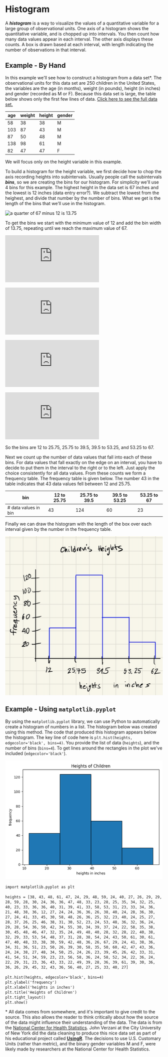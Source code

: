 # Histogram

A ***histogram*** is a way to visualize the values of a quantitative variable for a large group of observational units.  One axis of a histogram shows the quantitative variable, and is chopped up into intervals.  You then count how many data values appear in each interval.  The other axis displays these counts.  A box is drawn based at each interval, with length indicating the number of observations in that interval.  

## Example - By Hand
In this example we'll see how to construct a histogram from a data set*.  The observational units for this data set are 250 children in the United States, the variables are the age (in months), weight (in pounds), height (in inches) and gender (recorded as M or F). Because this data set is large, the table below shows only the first few lines of data.  [Click here to see the full data set.](../data/kid-weights-UsingR.csv)

| age | weight | height | gender |
|-----|--------|--------|--------|
| 58  | 38     | 38     | M      |
| 103 | 87     | 43     | M      |
| 87  | 50     | 48     | M      |
| 138 | 98     | 61     | M      |
| 82  | 47     | 47     | F      |

 We will focus only on the height variable in this example. 

 To build a histogram for the height variable, we first decide how to chop the axis recording heights into subintervals.  Usually people call the subintervals ***bins***, so we are creating the bins for our histogram.  For simplicity we'll use 4 bins for this example.  The highest height in the data set is 67 inches and the lowest is 12 inches (data entry error?).  We subtract the lowest from the heighest, and divide that number by the number of bins.  What we get is the length of the bins that we'll use in the histogram.
 
![a quarter of 67 minus 12 is 13.75](https://latex.codecogs.com/svg.latex?\tfrac{1}{4}(67-12)=13.75)

To get the bins we start with the minimum value of 12 and add the bin width of 13.75, repeating until we reach the maximum value of 67.

![twelve plus 13.75 is 25.75](https://latex.codecogs.com/svg.latex?12+13.75=25.75)

![25.75 plus 13.75 is 39.5](https://latex.codecogs.com/svg.latex?25.75+13.75=39.5)

![39.5 plus 13.75 is 53.25](https://latex.codecogs.com/svg.latex?39.5+13.75=53.25)

![53.25 plus 13.75 is 67](https://latex.codecogs.com/svg.latex?53.25+13.75=67)

So the bins are 12 to 25.75, 25.75 to 39.5, 39.5 to 53.25, and 53.25 to 67.

Next we count up the number of data values that fall into each of these bins. For data values that fall exactly on the edge on an interval, you have to decide to put them in the interval to the right or to the left.  Just apply the choice consistently for all data values. From these counts we form a frequency table.  The frequency table is given below.  The number 43 in the table indicates that 43 data values fell between 12 and 25.75.



| bin | 12 to 25.75      | 25.75 to 39.5  | 39.5 to 53.25      | 53.25 to 67 |
|----------|--------------|----------|--------------|--------------|
| # data values in bin   | 43     | 124    | 60   | 23 |

Finally we can draw the histogram with the length of the box over each interval given by the number in the frequency table.


<!-- (Comment) Code for graph below is in level_1/code/bar_vert.py -->
![Histogram of children's heights by hand](../image/hist_height_byhand.png)



## Example - Using `matplotlib.pyplot`

By using the `matplotlib.pyplot` library, we can use Python to automatically create a histogram of numbers in a list.  The histogram below was created using this method. The code that produced this histogram appears below the histogram. The key line of code here is `plt.hist(heights, edgecolor='black', bins=4)`.  You provide the list of data (`heights`), and the number of bins (`bins=4`). To get lines around the rectangles in the plot we've included (`edgecolor='black'`).

<!-- (Comment) Code for graph below is in level_1/code/hist.py -->
![Histogram of children's heights using matplotlib.pyplot](../image/hist_heights_pd.png)

```
import matplotlib.pyplot as plt

heights = [38, 43, 48, 61, 47, 24, 29, 48, 59, 24, 40, 27, 26, 29, 29, 28, 59, 28, 30, 24, 36, 36, 47, 48, 33, 23, 28, 25, 35, 34, 32, 25, 40, 23, 33, 36, 36, 40, 31, 39, 41, 33, 58, 53, 31, 23, 33, 34, 36, 21, 48, 38, 36, 12, 27, 24, 24, 36, 36, 26, 38, 40, 24, 28, 36, 30, 27, 24, 41, 33, 45, 30, 58, 48, 26, 36, 25, 32, 23, 40, 24, 25, 27, 28, 37, 26, 25, 46, 38, 31, 30, 52, 23, 24, 53, 48, 36, 32, 36, 24, 29, 28, 54, 36, 50, 42, 34, 55, 30, 34, 39, 37, 24, 22, 58, 35, 38, 30, 45, 48, 46, 47, 32, 35, 24, 49, 48, 40, 28, 32, 28, 22, 40, 38, 32, 29, 33, 53, 54, 48, 37, 31, 28, 38, 54, 24, 43, 50, 61, 30, 61, 47, 40, 48, 33, 38, 30, 59, 42, 48, 36, 26, 67, 29, 24, 41, 38, 36, 34, 31, 36, 51, 23, 50, 26, 39, 30, 58, 35, 50, 60, 42, 47, 43, 36, 24, 24, 38, 27, 48, 34, 50, 25, 24, 26, 23, 39, 45, 26, 42, 33, 31, 41, 54, 51, 34, 59, 23, 23, 56, 58, 36, 24, 58, 52, 34, 22, 36, 24, 22, 29, 31, 23, 36, 43, 33, 22, 49, 39, 28, 36, 39, 61, 39, 30, 36, 36, 26, 29, 45, 32, 43, 36, 56, 40, 27, 25, 33, 40, 27]

plt.hist(heights, edgecolor='black', bins=4)
plt.ylabel('frequency')
plt.xlabel('heights in inches')
plt.title('Heights of Children')
plt.tight_layout()
plt.show()
```

\* All data comes from somewhere, and it's important to give credit to the source. This also allows the reader to think critically about how the source of the data might influence their understanding of the data. The data is from the [National Center for Health Statistics](https://www.cdc.gov/nchs/nhanes/index.htm?CDC_AA_refVal=https%3A%2F%2Fwww.cdc.gov%2Fnchs%2Fnhanes.htm). John Verzani at the City University of New York did the data cleaning to produce this nice data set as part of his educational project called [**UsingR**](https://www.math.csi.cuny.edu/Statistics/R/simpleR/). The decisions to use U.S. Customary Units (rather than metric), and the binary gender variables M and F, were likely made by researchers at the National Center for Health Statistics. 
